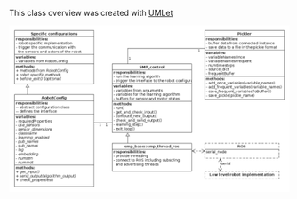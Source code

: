This class overview was created with [UMLet](http://www.umlet.com/)

![alt text](software_overview.png)
